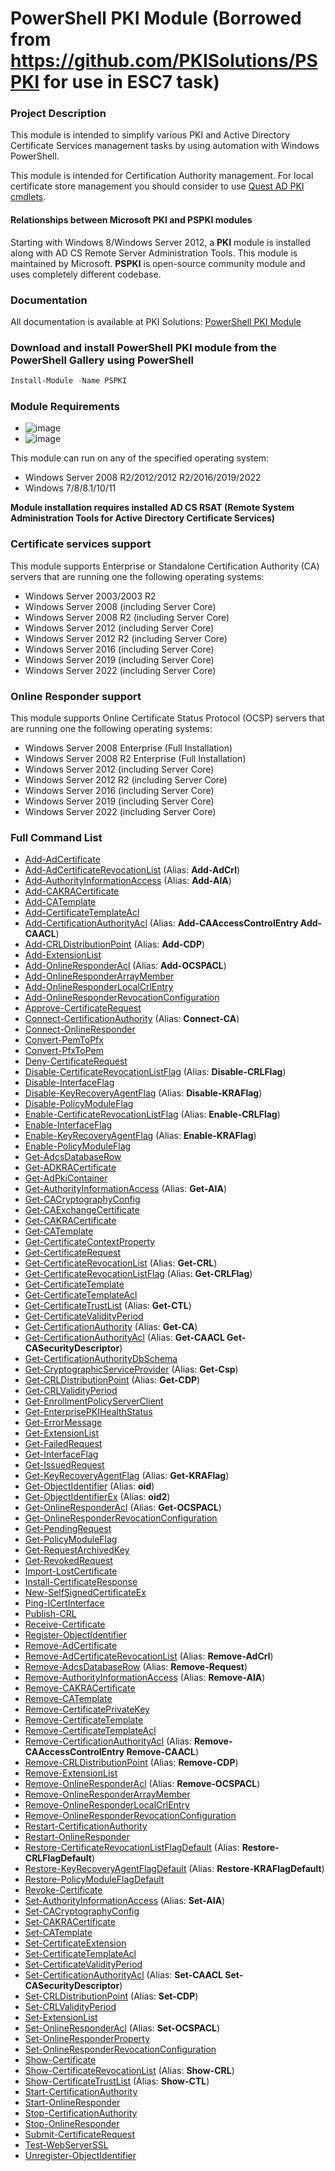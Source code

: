 # PowerShell PKI Module (Borrowed from https://github.com/PKISolutions/PSPKI for use in ESC7 task)

### Project Description

This module is intended to simplify various PKI and Active Directory Certificate Services management tasks by using automation with Windows PowerShell.

This module is intended for Certification Authority management. For local certificate store management you should consider to use [Quest AD PKI cmdlets](http://www.quest.com/powershell/activeroles-server.aspx).

#### Relationships between Microsoft PKI and PSPKI modules

Starting with Windows 8/Windows Server 2012, a **PKI** module is installed along with AD CS Remote Server Administration Tools. This module is maintained by Microsoft. **PSPKI** is open-source community module and uses completely different codebase.

### Documentation

All documentation is available at PKI Solutions: [PowerShell PKI Module](https://www.pkisolutions.com/tools/pspki/)

### Download and install PowerShell PKI module from the PowerShell Gallery using PowerShell
```PowerShell
Install-Module -Name PSPKI
```


### Module Requirements

* ![image](https://img.shields.io/badge/PowerShell-3.0-blue.svg)
* ![image](https://img.shields.io/badge/.NET_Framework-4.7.2-blue.svg)

This module can run on any of the specified operating system:
* Windows Server 2008 R2/2012/2012 R2/2016/2019/2022
* Windows 7/8/8.1/10/11

**Module installation requires installed AD CS RSAT (Remote System Administration Tools for Active Directory Certificate Services)**

### Certificate services support

This module supports Enterprise or Standalone Certification Authority (CA) servers that are running one the following operating systems:
* Windows Server 2003/2003 R2
* Windows Server 2008 (including Server Core)
* Windows Server 2008 R2 (including Server Core)
* Windows Server 2012 (including Server Core)
* Windows Server 2012 R2 (including Server Core)
* Windows Server 2016 (including Server Core)
* Windows Server 2019 (including Server Core)
* Windows Server 2022 (including Server Core)

### Online Responder support

This module supports Online Certificate Status Protocol (OCSP) servers that are running one the following operating systems:
* Windows Server 2008 Enterprise (Full Installation)
* Windows Server 2008 R2 Enterprise (Full Installation)
* Windows Server 2012 (including Server Core)
* Windows Server 2012 R2 (including Server Core)
* Windows Server 2016 (including Server Core)
* Windows Server 2019 (including Server Core)
* Windows Server 2022 (including Server Core)

### Full Command List ###
* [Add-AdCertificate](https://www.pkisolutions.com/tools/pspki/Add-AdCertificate)
* [Add-AdCertificateRevocationList](https://www.pkisolutions.com/tools/pspki/Add-AdCertificateRevocationList) (Alias: **Add-AdCrl**)
* [Add-AuthorityInformationAccess](https://www.pkisolutions.com/tools/pspki/Add-AuthorityInformationAccess) (Alias: **Add-AIA**)
* [Add-CAKRACertificate](https://www.pkisolutions.com/tools/pspki/Add-CAKRACertificate)
* [Add-CATemplate](https://www.pkisolutions.com/tools/pspki/Add-CATemplate)
* [Add-CertificateTemplateAcl](https://www.pkisolutions.com/tools/pspki/Add-CertificateTemplateAcl)
* [Add-CertificationAuthorityAcl](https://www.pkisolutions.com/tools/pspki/Add-CertificationAuthorityAcl) (Alias: **Add-CAAccessControlEntry Add-CAACL**)
* [Add-CRLDistributionPoint](https://www.pkisolutions.com/tools/pspki/Add-CRLDistributionPoint) (Alias: **Add-CDP**)
* [Add-ExtensionList](https://www.pkisolutions.com/tools/pspki/Add-ExtensionList)
* [Add-OnlineResponderAcl](https://www.pkisolutions.com/tools/pspki/Add-OnlineResponderAcl) (Alias: **Add-OCSPACL**)
* [Add-OnlineResponderArrayMember](https://www.pkisolutions.com/tools/pspki/Add-OnlineResponderArrayMember)
* [Add-OnlineResponderLocalCrlEntry](https://www.pkisolutions.com/tools/pspki/Add-OnlineResponderLocalCrlEntry)
* [Add-OnlineResponderRevocationConfiguration](https://www.pkisolutions.com/tools/pspki/Add-OnlineResponderRevocationConfiguration)
* [Approve-CertificateRequest](https://www.pkisolutions.com/tools/pspki/Approve-CertificateRequest)
* [Connect-CertificationAuthority](https://www.pkisolutions.com/tools/pspki/Connect-CertificationAuthority) (Alias: **Connect-CA**)
* [Connect-OnlineResponder](https://www.pkisolutions.com/tools/pspki/Connect-OnlineResponder)
* [Convert-PemToPfx](https://www.pkisolutions.com/tools/pspki/Convert-PemToPfx)
* [Convert-PfxToPem](https://www.pkisolutions.com/tools/pspki/Convert-PfxToPem)
* [Deny-CertificateRequest](https://www.pkisolutions.com/tools/pspki/Deny-CertificateRequest)
* [Disable-CertificateRevocationListFlag](https://www.pkisolutions.com/tools/pspki/Disable-CertificateRevocationListFlag) (Alias: **Disable-CRLFlag**)
* [Disable-InterfaceFlag](https://www.pkisolutions.com/tools/pspki/Disable-InterfaceFlag)
* [Disable-KeyRecoveryAgentFlag](https://www.pkisolutions.com/tools/pspki/Disable-KeyRecoveryAgentFlag) (Alias: **Disable-KRAFlag**)
* [Disable-PolicyModuleFlag](https://www.pkisolutions.com/tools/pspki/Disable-PolicyModuleFlag)
* [Enable-CertificateRevocationListFlag](https://www.pkisolutions.com/tools/pspki/Enable-CertificateRevocationListFlag) (Alias: **Enable-CRLFlag**)
* [Enable-InterfaceFlag](https://www.pkisolutions.com/tools/pspki/Enable-InterfaceFlag)
* [Enable-KeyRecoveryAgentFlag](https://www.pkisolutions.com/tools/pspki/Enable-KeyRecoveryAgentFlag) (Alias: **Enable-KRAFlag**)
* [Enable-PolicyModuleFlag](https://www.pkisolutions.com/tools/pspki/Enable-PolicyModuleFlag)
* [Get-AdcsDatabaseRow](https://www.pkisolutions.com/tools/pspki/Get-AdcsDatabaseRow)
* [Get-ADKRACertificate](https://www.pkisolutions.com/tools/pspki/Get-ADKRACertificate)
* [Get-AdPkiContainer](https://www.pkisolutions.com/tools/pspki/Get-AdPkiContainer)
* [Get-AuthorityInformationAccess](https://www.pkisolutions.com/tools/pspki/Get-AuthorityInformationAccess) (Alias: **Get-AIA**)
* [Get-CACryptographyConfig](https://www.pkisolutions.com/tools/pspki/Get-CACryptographyConfig)
* [Get-CAExchangeCertificate](https://www.pkisolutions.com/tools/pspki/Get-CAExchangeCertificate)
* [Get-CAKRACertificate](https://www.pkisolutions.com/tools/pspki/Get-CAKRACertificate)
* [Get-CATemplate](https://www.pkisolutions.com/tools/pspki/Get-CATemplate)
* [Get-CertificateContextProperty](https://www.pkisolutions.com/tools/pspki/Get-CertificateContextProperty)
* [Get-CertificateRequest](https://www.pkisolutions.com/tools/pspki/Get-CertificateRequest)
* [Get-CertificateRevocationList](https://www.pkisolutions.com/tools/pspki/Get-CertificateRevocationList) (Alias: **Get-CRL**)
* [Get-CertificateRevocationListFlag](https://www.pkisolutions.com/tools/pspki/Get-CertificateRevocationListFlag) (Alias: **Get-CRLFlag**)
* [Get-CertificateTemplate](https://www.pkisolutions.com/tools/pspki/Get-CertificateTemplate)
* [Get-CertificateTemplateAcl](https://www.pkisolutions.com/tools/pspki/Get-CertificateTemplateAcl)
* [Get-CertificateTrustList](https://www.pkisolutions.com/tools/pspki/Get-CertificateTrustList) (Alias: **Get-CTL**)
* [Get-CertificateValidityPeriod](https://www.pkisolutions.com/tools/pspki/Get-CertificateValidityPeriod)
* [Get-CertificationAuthority](https://www.pkisolutions.com/tools/pspki/Get-CertificationAuthority) (Alias: **Get-CA**)
* [Get-CertificationAuthorityAcl](https://www.pkisolutions.com/tools/pspki/Get-CertificationAuthorityAcl) (Alias: **Get-CAACL Get-CASecurityDescriptor**)
* [Get-CertificationAuthorityDbSchema](https://www.pkisolutions.com/tools/pspki/Get-CertificationAuthorityDbSchema)
* [Get-CryptographicServiceProvider](https://www.pkisolutions.com/tools/pspki/Get-CryptographicServiceProvider) (Alias: **Get-Csp**)
* [Get-CRLDistributionPoint](https://www.pkisolutions.com/tools/pspki/Get-CRLDistributionPoint) (Alias: **Get-CDP**)
* [Get-CRLValidityPeriod](https://www.pkisolutions.com/tools/pspki/Get-CRLValidityPeriod)
* [Get-EnrollmentPolicyServerClient](https://www.pkisolutions.com/tools/pspki/Get-EnrollmentPolicyServerClient)
* [Get-EnterprisePKIHealthStatus](https://www.pkisolutions.com/tools/pspki/Get-EnterprisePKIHealthStatus)
* [Get-ErrorMessage](https://www.pkisolutions.com/tools/pspki/Get-ErrorMessage)
* [Get-ExtensionList](https://www.pkisolutions.com/tools/pspki/Get-ExtensionList)
* [Get-FailedRequest](https://www.pkisolutions.com/tools/pspki/Get-FailedRequest)
* [Get-InterfaceFlag](https://www.pkisolutions.com/tools/pspki/Get-InterfaceFlag)
* [Get-IssuedRequest](https://www.pkisolutions.com/tools/pspki/Get-IssuedRequest)
* [Get-KeyRecoveryAgentFlag](https://www.pkisolutions.com/tools/pspki/Get-KeyRecoveryAgentFlag) (Alias: **Get-KRAFlag**)
* [Get-ObjectIdentifier](https://www.pkisolutions.com/tools/pspki/Get-ObjectIdentifier) (Alias: **oid**)
* [Get-ObjectIdentifierEx](https://www.pkisolutions.com/tools/pspki/Get-ObjectIdentifierEx) (Alias: **oid2**)
* [Get-OnlineResponderAcl](https://www.pkisolutions.com/tools/pspki/Get-OnlineResponderAcl) (Alias: **Get-OCSPACL**)
* [Get-OnlineResponderRevocationConfiguration](https://www.pkisolutions.com/tools/pspki/Get-OnlineResponderRevocationConfiguration)
* [Get-PendingRequest](https://www.pkisolutions.com/tools/pspki/Get-PendingRequest)
* [Get-PolicyModuleFlag](https://www.pkisolutions.com/tools/pspki/Get-PolicyModuleFlag)
* [Get-RequestArchivedKey](https://www.pkisolutions.com/tools/pspki/Get-RequestArchivedKey)
* [Get-RevokedRequest](https://www.pkisolutions.com/tools/pspki/Get-RevokedRequest)
* [Import-LostCertificate](https://www.pkisolutions.com/tools/pspki/Import-LostCertificate)
* [Install-CertificateResponse](https://www.pkisolutions.com/tools/pspki/Install-CertificateResponse)
* [New-SelfSignedCertificateEx](https://www.pkisolutions.com/tools/pspki/New-SelfSignedCertificateEx)
* [Ping-ICertInterface](https://www.pkisolutions.com/tools/pspki/Ping-ICertInterface)
* [Publish-CRL](https://www.pkisolutions.com/tools/pspki/Publish-CRL)
* [Receive-Certificate](https://www.pkisolutions.com/tools/pspki/Receive-Certificate)
* [Register-ObjectIdentifier](https://www.pkisolutions.com/tools/pspki/Register-ObjectIdentifier)
* [Remove-AdCertificate](https://www.pkisolutions.com/tools/pspki/Remove-AdCertificate)
* [Remove-AdCertificateRevocationList](https://www.pkisolutions.com/tools/pspki/Remove-AdCertificateRevocationList) (Alias: **Remove-AdCrl**)
* [Remove-AdcsDatabaseRow](https://www.pkisolutions.com/tools/pspki/Remove-AdcsDatabaseRow) (Alias: **Remove-Request**)
* [Remove-AuthorityInformationAccess](https://www.pkisolutions.com/tools/pspki/Remove-AuthorityInformationAccess) (Alias: **Remove-AIA**)
* [Remove-CAKRACertificate](https://www.pkisolutions.com/tools/pspki/Remove-CAKRACertificate)
* [Remove-CATemplate](https://www.pkisolutions.com/tools/pspki/Remove-CATemplate)
* [Remove-CertificatePrivateKey](https://www.pkisolutions.com/tools/pspki/Remove-CertificatePrivateKey)
* [Remove-CertificateTemplate](https://www.pkisolutions.com/tools/pspki/Remove-CertificateTemplate)
* [Remove-CertificateTemplateAcl](https://www.pkisolutions.com/tools/pspki/Remove-CertificateTemplateAcl)
* [Remove-CertificationAuthorityAcl](https://www.pkisolutions.com/tools/pspki/Remove-CertificationAuthorityAcl) (Alias: **Remove-CAAccessControlEntry Remove-CAACL**)
* [Remove-CRLDistributionPoint](https://www.pkisolutions.com/tools/pspki/Remove-CRLDistributionPoint) (Alias: **Remove-CDP**)
* [Remove-ExtensionList](https://www.pkisolutions.com/tools/pspki/Remove-ExtensionList)
* [Remove-OnlineResponderAcl](https://www.pkisolutions.com/tools/pspki/Remove-OnlineResponderAcl) (Alias: **Remove-OCSPACL**)
* [Remove-OnlineResponderArrayMember](https://www.pkisolutions.com/tools/pspki/Remove-OnlineResponderArrayMember)
* [Remove-OnlineResponderLocalCrlEntry](https://www.pkisolutions.com/tools/pspki/Remove-OnlineResponderLocalCrlEntry)
* [Remove-OnlineResponderRevocationConfiguration](https://www.pkisolutions.com/tools/pspki/Remove-OnlineResponderRevocationConfiguration)
* [Restart-CertificationAuthority](https://www.pkisolutions.com/tools/pspki/Restart-CertificationAuthority)
* [Restart-OnlineResponder](https://www.pkisolutions.com/tools/pspki/Restart-OnlineResponder)
* [Restore-CertificateRevocationListFlagDefault](https://www.pkisolutions.com/tools/pspki/Restore-CertificateRevocationListFlagDefault) (Alias: **Restore-CRLFlagDefault**)
* [Restore-KeyRecoveryAgentFlagDefault](https://www.pkisolutions.com/tools/pspki/Restore-KeyRecoveryAgentFlagDefault) (Alias: **Restore-KRAFlagDefault**)
* [Restore-PolicyModuleFlagDefault](https://www.pkisolutions.com/tools/pspki/Restore-PolicyModuleFlagDefault)
* [Revoke-Certificate](https://www.pkisolutions.com/tools/pspki/Revoke-Certificate)
* [Set-AuthorityInformationAccess](https://www.pkisolutions.com/tools/pspki/Set-AuthorityInformationAccess) (Alias: **Set-AIA**)
* [Set-CACryptographyConfig](https://www.pkisolutions.com/tools/pspki/Set-CACryptographyConfig)
* [Set-CAKRACertificate](https://www.pkisolutions.com/tools/pspki/Set-CAKRACertificate)
* [Set-CATemplate](https://www.pkisolutions.com/tools/pspki/Set-CATemplate)
* [Set-CertificateExtension](https://www.pkisolutions.com/tools/pspki/Set-CertificateExtension)
* [Set-CertificateTemplateAcl](https://www.pkisolutions.com/tools/pspki/Set-CertificateTemplateAcl)
* [Set-CertificateValidityPeriod](https://www.pkisolutions.com/tools/pspki/Set-CertificateValidityPeriod)
* [Set-CertificationAuthorityAcl](https://www.pkisolutions.com/tools/pspki/Set-CertificationAuthorityAcl) (Alias: **Set-CAACL Set-CASecurityDescriptor**)
* [Set-CRLDistributionPoint](https://www.pkisolutions.com/tools/pspki/Set-CRLDistributionPoint) (Alias: **Set-CDP**)
* [Set-CRLValidityPeriod](https://www.pkisolutions.com/tools/pspki/Set-CRLValidityPeriod)
* [Set-ExtensionList](https://www.pkisolutions.com/tools/pspki/Set-ExtensionList)
* [Set-OnlineResponderAcl](https://www.pkisolutions.com/tools/pspki/Set-OnlineResponderAcl) (Alias: **Set-OCSPACL**)
* [Set-OnlineResponderProperty](https://www.pkisolutions.com/tools/pspki/Set-OnlineResponderProperty)
* [Set-OnlineResponderRevocationConfiguration](https://www.pkisolutions.com/tools/pspki/Set-OnlineResponderRevocationConfiguration)
* [Show-Certificate](https://www.pkisolutions.com/tools/pspki/Show-Certificate)
* [Show-CertificateRevocationList](https://www.pkisolutions.com/tools/pspki/Show-CertificateRevocationList) (Alias: **Show-CRL**)
* [Show-CertificateTrustList](https://www.pkisolutions.com/tools/pspki/Show-CertificateTrustList) (Alias: **Show-CTL**)
* [Start-CertificationAuthority](https://www.pkisolutions.com/tools/pspki/Start-CertificationAuthority)
* [Start-OnlineResponder](https://www.pkisolutions.com/tools/pspki/Start-OnlineResponder)
* [Stop-CertificationAuthority](https://www.pkisolutions.com/tools/pspki/Stop-CertificationAuthority)
* [Stop-OnlineResponder](https://www.pkisolutions.com/tools/pspki/Stop-OnlineResponder)
* [Submit-CertificateRequest](https://www.pkisolutions.com/tools/pspki/Submit-CertificateRequest)
* [Test-WebServerSSL](https://www.pkisolutions.com/tools/pspki/Test-WebServerSSL)
* [Unregister-ObjectIdentifier](https://www.pkisolutions.com/tools/pspki/Unregister-ObjectIdentifier)
